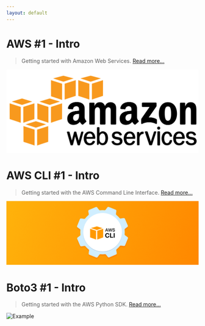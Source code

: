 ```yaml
---
layout: default
---
```


# AWS #1 - Intro
> Getting started with Amazon Web Services. [Read more...](./aws-1)

![Example](./_images/aws-logo.png)

# AWS CLI #1 - Intro
> Getting started with the AWS Command Line Interface. [Read more...](./cli-1)

![Example](./_images/cli.png)

# Boto3 #1 - Intro
> Getting started with the AWS Python SDK. [Read more...](./boto3-1)

![Example](./_images/boto3.png)

